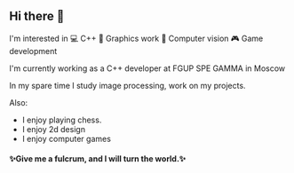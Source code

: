 ## Hi there 👋

I'm interested in 💻 C++ 📌 Graphics work 🔎 Computer vision 🎮 Game development

I'm currently working as a C++ developer at FGUP SPE GAMMA in Moscow 

In my spare time I study image processing, work on my projects.

Also:
* I enjoy playing chess.
* I enjoy 2d design
* I enjoy computer games


#### ✨Give me a fulcrum, and I will turn the world.✨
